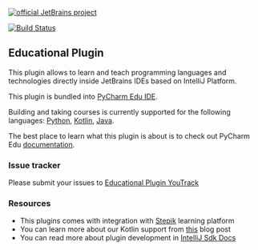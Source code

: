 [![official JetBrains project](http://jb.gg/badges/official-flat-square.svg)](https://confluence.jetbrains.com/display/ALL/JetBrains+on+GitHub)

[![Build Status](https://travis-ci.org/JetBrains/educational-plugin.svg?branch=master)](https://travis-ci.org/JetBrains/educational-plugin)
## Educational Plugin

This plugin allows to learn and teach programming languages and technologies 
directly inside JetBrains IDEs based on IntelliJ Platform.

This plugin is bundled into [PyCharm Edu IDE](https://www.jetbrains.com/pycharm-edu/).

Building and taking courses is currently supported for the following languages: [Python](https://www.python.org/), [Kotlin](https://kotlinlang.org/), [Java](https://www.java.com).

The best place to learn what this plugin is about is to check out PyCharm Edu [documentation](https://www.jetbrains.com/pycharm-edu/learners/#easy-start).

### Issue tracker
Please submit your issues to [Educational Plugin YouTrack](https://youtrack.jetbrains.com/issues/EDU)

### Resources
* This plugins comes with integration with [Stepik](http://welcome.stepik.org/) learning platform
* You can learn more about our Kotlin support from [this](https://blog.jetbrains.com/kotlin/2016/03/kotlin-educational-plugin/) blog post
* You can read more about plugin development in [IntelliJ Sdk Docs](http://www.jetbrains.org/intellij/sdk/docs/index.html)
